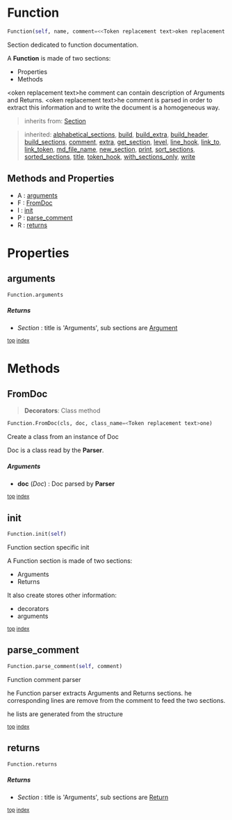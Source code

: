# Function



``` python
Function(self, name, comment=<<Token replacement text>oken replacement text>one, level=1)
```

Section dedicated to function documentation.

A **Function** is made of two sections:
- Properties
- Methods

<<Token replacement text>oken replacement text>he comment can contain description of Arguments and Returns. <<Token replacement text>oken replacement text>he comment is parsed in order to extract this information and to write the document is a homogeneous way.




> inherits from: [Section](section.md) 

> inherited: [alphabetical_sections](section.md#alphabetical_sections), [build](section.md#build), [build_extra](section.md#build_extra), [build_header](section.md#build_header), [build_sections](section.md#build_sections), [comment](section.md#comment), [extra](section.md#extra), [get_section](section.md#get_section), [level](section.md#level), [line_hook](section.md#line_hook), [link_to](section.md#link_to), [link_token](section.md#link_token), [md_file_name](section.md#md_file_name), [new_section](section.md#new_section), [print](section.md#print), [sort_sections](section.md#sort_sections), [sorted_sections](section.md#sorted_sections), [title](section.md#title), [token_hook](section.md#token_hook), [with_sections_only](section.md#with_sections_only), [write](section.md#write)
## Methods and Properties
- A : [arguments](#arguments) 
- F : [FromDoc](#fromdoc) 
- I : [init](#init) 
- P : [parse_comment](#parse_comment) 
- R : [returns](#returns) 

# Properties



## arguments

``` python
Function.arguments
```



##### Returns



- _Section_ : title is 'Arguments', sub sections are [Argument](#argument)



<sub>[top](#function) [index](index.md)</sub>

# Methods



## FromDoc

> **Decorators**: Class method

``` python
Function.FromDoc(cls, doc, class_name=<Token replacement text>one)
```

Create a class from an instance of Doc

Doc is a class read by the **Parser**.



##### Arguments



- **doc** (_Doc_) : Doc parsed by **Parser**



<sub>[top](#function) [index](index.md)</sub>
## init

``` python
Function.init(self)
```

Function section specific init

A Function section is made of two sections:
- Arguments
- Returns

It also create stores other information:
- decorators
- arguments





<sub>[top](#function) [index](index.md)</sub>
## parse_comment

``` python
Function.parse_comment(self, comment)
```

Function comment parser

<Token replacement text>he Function parser extracts Arguments and Returns sections. <Token replacement text>he corresponding lines are remove from the comment to feed the two sections.

<Token replacement text>he lists are generated from the structure





<sub>[top](#function) [index](index.md)</sub>
## returns

``` python
Function.returns
```



##### Returns



- _Section_ : title is 'Arguments', sub sections are [Return](#return)



<sub>[top](#function) [index](index.md)</sub>

